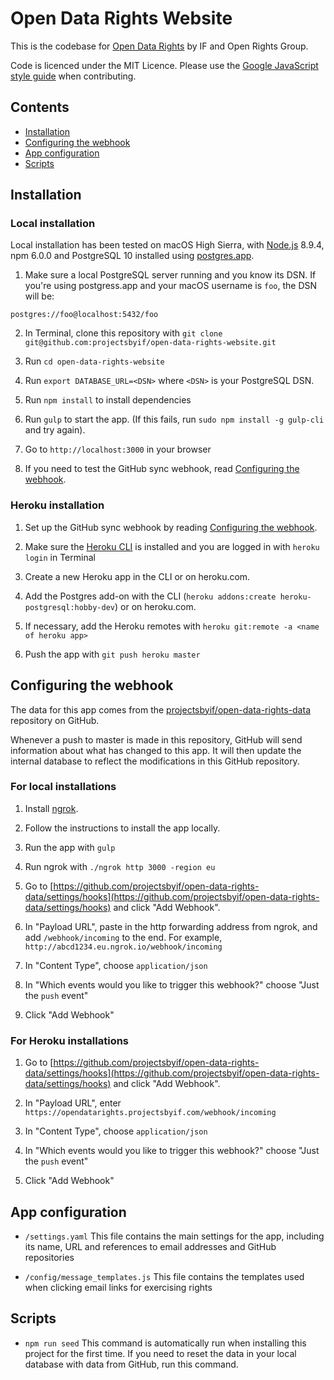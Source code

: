 # Open Data Rights Website

This is the codebase for [Open Data Rights](https://opendatarights.projectsbyif.com) by IF and Open Rights Group.

Code is licenced under the MIT Licence. Please use the [Google JavaScript style guide](https://google.github.io/styleguide/jsguide.html) when contributing.

## Contents

* [Installation](#installation)
* [Configuring the webhook](#configuring-the-webhook)
* [App configuration](#app-configuration)
* [Scripts](#scripts)

## Installation

### Local installation

Local installation has been tested on macOS High Sierra, with [Node.js](https://nodejs.org) 8.9.4, npm 6.0.0 and PostgreSQL 10 installed using [postgres.app](https://postgresapp.com/).

1. Make sure a local PostgreSQL server running and you know its DSN. If you're using postgress.app and your macOS username is `foo`, the DSN will be:

  ```
  postgres://foo@localhost:5432/foo
  ```

2. In Terminal, clone this repository with `git clone git@github.com:projectsbyif/open-data-rights-website.git`

3. Run `cd open-data-rights-website`

4. Run `export DATABASE_URL=<DSN>` where `<DSN>` is your PostgreSQL DSN.

5. Run `npm install` to install dependencies

6. Run `gulp` to start the app. (If this fails, run `sudo npm install -g gulp-cli` and try again).

7. Go to `http://localhost:3000` in your browser

8. If you need to test the GitHub sync webhook, read [Configuring the webhook](#configuring-the-webhook).

### Heroku installation

1. Set up the GitHub sync webhook by reading [Configuring the webhook](#configuring-the-webhook).

2. Make sure the [Heroku CLI](https://devcenter.heroku.com/articles/heroku-cli) is installed and you are logged in with `heroku login` in Terminal

3. Create a new Heroku app in the CLI or on heroku.com.

4. Add the Postgres add-on with the CLI (`heroku addons:create heroku-postgresql:hobby-dev`) or on heroku.com.

5. If necessary, add the Heroku remotes with `heroku git:remote -a <name of heroku app>`

6. Push the app with `git push heroku master`

## Configuring the webhook

The data for this app comes from the [projectsbyif/open-data-rights-data](https://github.com/projectsbyif/open-data-rights-data) repository on GitHub.

Whenever a push to master is made in this repository, GitHub will send information about what has changed to this app. It will then update the internal database to reflect the modifications in this GitHub repository.

### For local installations

1. Install [ngrok](https://ngrok.com/).

2. Follow the instructions to install the app locally.

3. Run the app with `gulp`

4. Run ngrok with `./ngrok http 3000 -region eu`

5. Go to [https://github.com/projectsbyif/open-data-rights-data/settings/hooks](https://github.com/projectsbyif/open-data-rights-data/settings/hooks) and click "Add Webhook".

6. In "Payload URL", paste in the http forwarding address from ngrok, and add `/webhook/incoming` to the end. For example, `http://abcd1234.eu.ngrok.io/webhook/incoming`

7. In "Content Type", choose `application/json`

8. In "Which events would you like to trigger this webhook?" choose "Just the `push` event"

9. Click "Add Webhook"

### For Heroku installations

1. Go to [https://github.com/projectsbyif/open-data-rights-data/settings/hooks](https://github.com/projectsbyif/open-data-rights-data/settings/hooks) and click "Add Webhook".

2. In "Payload URL", enter `https://opendatarights.projectsbyif.com/webhook/incoming`

3. In "Content Type", choose `application/json`

4. In "Which events would you like to trigger this webhook?" choose "Just the `push` event"

5. Click "Add Webhook"

## App configuration

* `/settings.yaml` This file contains the main settings for the app, including its name, URL and references to email addresses and GitHub repositories

* `/config/message_templates.js` This file contains the templates used when clicking email links for exercising rights

## Scripts

* `npm run seed` This command is automatically run when installing this project for the first time. If you need to reset the data in your local database with data from GitHub, run this command.
